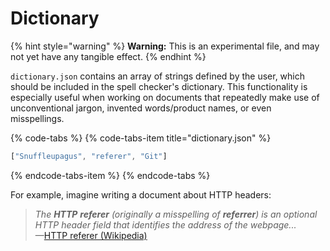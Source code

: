 # Dictionary

{% hint style="warning" %}
**Warning:** This is an experimental file, and may not yet have any tangible effect.
{% endhint %}

`dictionary.json` contains an array of strings defined by the user, which should be included in the spell checker's dictionary. This functionality is especially useful when working on documents that repeatedly make use of unconventional jargon, invented words/product names, or even misspellings. 

{% code-tabs %}
{% code-tabs-item title="dictionary.json" %}
```javascript
["Snuffleupagus", "referer", "Git"]
```
{% endcode-tabs-item %}
{% endcode-tabs %}

For example, imagine writing a document about HTTP headers:

> _The **HTTP** **referer** \(originally a misspelling of **referrer**\) is an optional HTTP header field that identifies the address of the webpage..._  
> —[HTTP referer \(Wikipedia\)](https://en.m.wikipedia.org/wiki/HTTP_referer)


